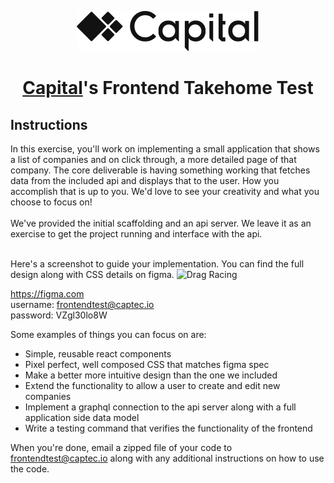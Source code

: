 <p align="center">
  <a href="https://www.captec.io/">
    <img src="./logo.png" />
  </a>
</p>

<h1 align="center">
  <a href="https://www.captec.io/">Capital</a>'s Frontend Takehome Test
</h1>


## Instructions


In this exercise, you'll work on implementing a small application that shows a list of companies and on click through, a more detailed page of that company. The core deliverable is having something working that fetches data from the included api and displays that to the user. How you accomplish that is up to you. We'd love to see your creativity and what you choose to focus on!<br><br>
We've provided the initial scaffolding and an api server. We leave it as an exercise to get the project running and interface with the api. <br><br> 

Here's a screenshot to guide your implementation. You can find the full design along with CSS details on figma.
![Drag Racing](https://s3.amazonaws.com/static.captec.io/images/capital_test_example.png)

https://figma.com<br>
username: frontendtest@captec.io<br>
password: VZgl30lo8W<br>


Some examples of things you can focus on are:
- Simple, reusable react components 
- Pixel perfect, well composed CSS that matches figma spec
- Make a better more intuitive design than the one we included
- Extend the functionality to allow a user to create and edit new companies
- Implement a graphql connection to the api server along with a full application side data model
- Write a testing command that verifies the functionality of the frontend

When you're done, email a zipped file of your code to frontendtest@captec.io along with any additional instructions on how to use the code.

